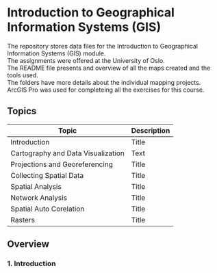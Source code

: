 # Introduction to Geographical Information Systems (GIS)
The repository stores data files for the Introduction to Geographical Information Systems (GIS) module. \
The assignments were offered at the University of Oslo. \
The README file presents and overview of all the maps created and the tools used. \
The folders have more details about the individual mapping projects. \
ArcGIS Pro was used for completeing all the exercises for this course. 

## Topics
| Topic | Description |
| ----------- | ----------- |
| Introduction | Title |
| Cartography and Data Visualization | Text |
| Projections and Georeferencing | Title |
| Collecting Spatial Data | Title |
| Spatial Analysis | Title |
| Network Analysis | Title |
| Spatial Auto Corelation | Title |
| Rasters | Title |

## Overview

### 1. Introduction

